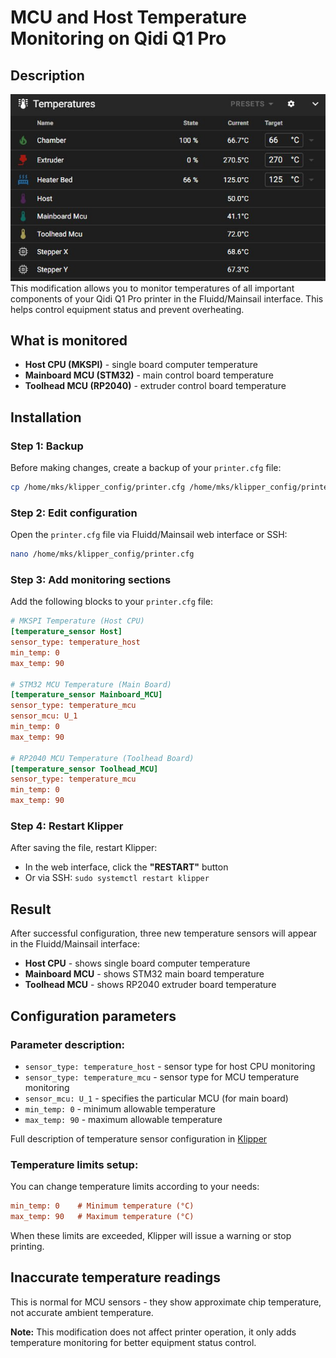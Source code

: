 # MCU and Host Temperature Monitoring on Qidi Q1 Pro

## Description
![Fluidd](docs/images/fluid-temp.jpg)
This modification allows you to monitor temperatures of all important components of your Qidi Q1 Pro printer in the Fluidd/Mainsail interface. This helps control equipment status and prevent overheating.

## What is monitored

- **Host CPU (MKSPI)** - single board computer temperature
- **Mainboard MCU (STM32)** - main control board temperature
- **Toolhead MCU (RP2040)** - extruder control board temperature

## Installation

### Step 1: Backup

Before making changes, create a backup of your `printer.cfg` file:

```bash
cp /home/mks/klipper_config/printer.cfg /home/mks/klipper_config/printer.cfg.backup
```

### Step 2: Edit configuration

Open the `printer.cfg` file via Fluidd/Mainsail web interface or SSH:

```bash
nano /home/mks/klipper_config/printer.cfg
```

### Step 3: Add monitoring sections

Add the following blocks to your `printer.cfg` file:

```ini
# MKSPI Temperature (Host CPU)
[temperature_sensor Host]
sensor_type: temperature_host
min_temp: 0
max_temp: 90

# STM32 MCU Temperature (Main Board)
[temperature_sensor Mainboard_MCU]
sensor_type: temperature_mcu
sensor_mcu: U_1
min_temp: 0
max_temp: 90

# RP2040 MCU Temperature (Toolhead Board)
[temperature_sensor Toolhead_MCU]
sensor_type: temperature_mcu
min_temp: 0
max_temp: 90
```

### Step 4: Restart Klipper

After saving the file, restart Klipper:

- In the web interface, click the **"RESTART"** button
- Or via SSH: `sudo systemctl restart klipper`

## Result

After successful configuration, three new temperature sensors will appear in the Fluidd/Mainsail interface:

- **Host CPU** - shows single board computer temperature
- **Mainboard MCU** - shows STM32 main board temperature
- **Toolhead MCU** - shows RP2040 extruder board temperature

## Configuration parameters

### Parameter description:

- `sensor_type: temperature_host` - sensor type for host CPU monitoring
- `sensor_type: temperature_mcu` - sensor type for MCU temperature monitoring
- `sensor_mcu: U_1` - specifies the particular MCU (for main board)
- `min_temp: 0` - minimum allowable temperature
- `max_temp: 90` - maximum allowable temperature

Full description of temperature sensor configuration in [Klipper](https://www.klipper3d.org/Config_Reference.html#temperature_sensor)

### Temperature limits setup:

You can change temperature limits according to your needs:

```ini
min_temp: 0    # Minimum temperature (°C)
max_temp: 90   # Maximum temperature (°C)
```

When these limits are exceeded, Klipper will issue a warning or stop printing.

## Inaccurate temperature readings

This is normal for MCU sensors - they show approximate chip temperature, not accurate ambient temperature.

**Note:** This modification does not affect printer operation, it only adds temperature monitoring for better equipment status control.
